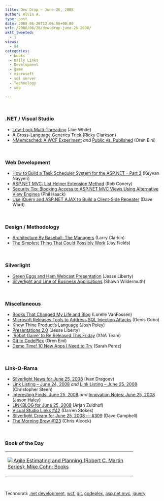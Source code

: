 ```yaml
---
title: Dew Drop – June 26, 2008
author: Alvin A.
type: post
date: 2008-06-26T12:06:58+00:00
url: /2008/06/26/dew-drop-june-26-2008/
aktt_tweeted:
  - 1
views:
  - 94
categories:
  - books
  - Daily Links
  - Development
  - game
  - microsoft
  - sql server
  - Technology
  - web

---
```

</p> 

&#160;

### .NET / Visual Studio

  * [Low-Lock Multi-Threading][1] (Joe White)
  * [A Cross-Language Generics Trick][2] (Ricky Clarkson)
  * [NMemcached: A WCF Experiment][3]&#160;_and_&#160;[Public vs. Published][4] (Oren Eini)

&#160;

### Web Development

  * [How to Build a Task Scheduler System for the ASP.NET &#8211; Part 2][5] (Keyvan Nayyeri)
  * [ASP.NET MVC: List Helper Extension Method][6] (Rob Conery)
  * [Security Tip: Blocking Access to ASP.NET MVC Views Using Alternative View Engines][7] (Phil Haack)
  * [Use jQuery and ASP.NET AJAX to Build a Client-Side Repeater][8] (Dave Ward)

&#160;

### Design / Methodology

  * [Architecture By Baseball: The Managers][9] (Larry Clarkin)
  * [The Simplest Thing That Could Possibly Work][10] (Jay Fields)

&#160;

### Silverlight

  * [Green Eggs and Ham Webcast Presentation][11] (Jesse Liberty)
  * [Silverlight and Line of Business Applications][12] (Shawn Wildermuth)

&#160;

### Miscellaneous

  * [Books That Changed My Life and Blog][13] (Lorelle VanFossen)
  * [Microsoft Releases Tools to Address SQL Injection Attacks][14] (Denis Gobo)
  * [Know Thine Product&#8217;s Language][15] (Josh Poley)
  * [Presentations 2.0][16] (Jesse Liberty)
  * [&#8216;Robot Game&#8217; to Be Released This Friday][17] (XNA Team)
  * [Git to CodePlex][18] (Oren Eini)
  * [Demo Time! 10 New Apps I Need to Try][19] (Sarah Perez)

&#160;

### Link-O-Rama

  * [Silverlight News for June 25, 2008][20] (Ivan Dragoev)
  * [Link Listing &#8211; June 24, 2008][21]&#160;_and_&#160;[Link Listing &#8211; June 25, 2008][22] (Christopher Steen)
  * [Interesting Finds: June 25, 2008][23]&#160;_and_ [Innovation Notes: June 25, 2008][24] (Jason Haley)
  * [LINKBLOG for June 25, 2008][25] (Arjan Zuidhof)
  * [Visual Studio Links #42][26] (Darren Stokes)
  * [Silverlight Cream for June 25, 2008 &#8212; #309][27] (Dave Campbell)
  * [The Morning Brew #123][28] (Chris Alcock)

&#160;

### Book of the Day

<div class="wlWriterSmartContent" id="scid:7dc1bd33-94bd-46fd-a20b-0131235bcd47:ad984f68-1a0d-4264-94f4-70a255bef73a" style="padding-right: 0px; display: inline; padding-left: 0px; float: none; padding-bottom: 0px; margin: 0px; padding-top: 0px">
  <table cellspacing="0" cellpadding="2" width="400" border="0" unselectable="on">
    <tr>
      <td valign="top" width="400">
        <p>
          <a title="Agile Estimating and Planning (Robert C. Martin Series): Mike Cohn: Books" href="http://www.amazon.com/exec/obidos/ASIN/0131479415/alvinashcraft-20"><img data-recalc-dims="1" decoding="async" src="https://i0.wp.com/images.amazon.com/images/P/0131479415.01.MZZZZZZZ.jpg?w=660" border="0" align="left" style="float:left" />Agile Estimating and Planning (Robert C. Martin Series): Mike Cohn: Books</a>
        </p>
      </td>
    </tr>
  </table>
</div>

&#160;

<div class="wlWriterSmartContent" id="scid:C16BAC14-9A3D-4c50-9394-FBFEF7A93539:b63dbaa4-f7fc-4561-98a0-3c207f5d0391" style="padding-right: 0px; display: inline; padding-left: 0px; float: none; padding-bottom: 0px; margin: 0px; padding-top: 0px">
  <!--dotnetkickit-->
</div>

<div class="wlWriterSmartContent" id="scid:d7bf807d-7bb0-458a-811f-90c51817d5c2:fa9065d1-33e3-480b-a591-d79bae93f771" style="padding-right: 0px; display: inline; padding-left: 0px; float: none; padding-bottom: 0px; margin: 0px; padding-top: 0px">
  <p>
    <span class="TagSite">Technorati:</span> <a href="http://technorati.com/tag/.net+development" rel="tag" class="tag">.net development</a>, <a href="http://technorati.com/tag/wcf" rel="tag" class="tag">wcf</a>, <a href="http://technorati.com/tag/git" rel="tag" class="tag">git</a>, <a href="http://technorati.com/tag/codeplex" rel="tag" class="tag">codeplex</a>, <a href="http://technorati.com/tag/asp.net+mvc" rel="tag" class="tag">asp.net mvc</a>, <a href="http://technorati.com/tag/jquery" rel="tag" class="tag">jquery</a><br /><!-- StartInsertedTags: .net development, wcf, git, codeplex, asp.net mvc, jquery :EndInsertedTags -->
  </p>
</div>

 [1]: http://blog.excastle.com/2008/06/25/low-lock-multithreading/
 [2]: http://dotnet.dzone.com/articles/a-cross-language-generics-tric
 [3]: http://ayende.com/Blog/archive/2008/06/25/NMemcached-A-WCF-experiment.aspx
 [4]: http://ayende.com/Blog/archive/2008/06/25/Public-vs.-Published.aspx
 [5]: http://nayyeri.net/blog/how-to-build-a-task-scheduler-system-for-the-asp.net-ndash-part-2/
 [6]: http://blog.wekeroad.com/blog/asp-net-mvc-list-helper-extension-method/
 [7]: http://haacked.com/archive/2008/06/25/aspnetmvc-block-view-access.aspx
 [8]: http://encosia.com/2008/06/26/use-jquery-and-aspnet-ajax-to-build-a-client-side-repeater/
 [9]: http://larryclarkin.com/2008/06/25/ArchitectureByBaseballTheManagers.aspx
 [10]: http://blog.jayfields.com/2008/06/simplest-thing-that-could-possibly-work.html
 [11]: http://silverlight.net/blogs/jesseliberty/archive/2008/06/25/green-eggs-and-ham-webcast-presentation.aspx
 [12]: http://adoguy.com/2008/06/26/Silverlight_and_Line_of_Business_Applications.aspx
 [13]: http://lorelle.wordpress.com/2008/06/25/life-101-books-that-changed-my-life-and-blog/
 [14]: http://sqlblog.com/blogs/denis_gobo/archive/2008/06/25/7491.aspx
 [15]: http://blogs.msdn.com/joshpoley/archive/2008/06/25/know-thine-product-s-language.aspx
 [16]: http://silverlight.net/blogs/jesseliberty/archive/2008/06/25/presentations-2-0.aspx
 [17]: http://blogs.msdn.com/xna/archive/2008/06/25/robot-game-to-be-released-this-friday.aspx
 [18]: http://ayende.com/Blog/archive/2008/06/26/Git-to-CodePlex.aspx
 [19]: http://www.sarahintampa.com/sarah/2008/06/25/demo-time-10-new-apps-i-need-to-try.html
 [20]: http://www.silverlightshow.net/news/Silverlight-news-for-June-25-2008.aspx
 [21]: http://www.dotnetjunkies.com/WebLog/csteen/archive/2008/06/25/480196.aspx
 [22]: http://www.dotnetjunkies.com/WebLog/csteen/archive/2008/06/26/480331.aspx
 [23]: http://jasonhaley.com/blog/archive/2008/06/25/141908.aspx
 [24]: http://jasonhaley.com/blog/archive/2008/06/25/141910.aspx
 [25]: http://www.arjansworld.com/2008/06/25/linkblog-for-june-25-2008/
 [26]: http://visualstudiohacks.com/blog/visual-studio-links-42/
 [27]: http://geekswithblogs.net/WynApseTechnicalMusings/archive/2008/06/25/123378.aspx
 [28]: http://blog.cwa.me.uk/2008/06/26/the-morning-brew-123/